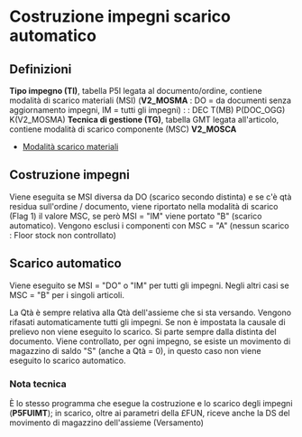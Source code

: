 # Costruzione impegni scarico automatico
## Definizioni
**Tipo impegno (TI)**, tabella P5I legata al documento/ordine, contiene modalità di scarico materiali (MSI) (**V2_MOSMA** :  DO = da documenti senza aggiornamento impegni, IM = tutti gli impegni)
 :  : DEC T(MB) P(DOC_OGG) K(V2_MOSMA)
**Tecnica di gestione (TG)**, tabella GMT legata all'articolo, contiene modalità di scarico componente (MSC) **V2_MOSCA**
- [Modalità scarico materiali](Sorgenti/OG/V2/MOSCA)

## Costruzione impegni
Viene eseguita se MSI diversa da DO (scarico secondo distinta) e se c'è qtà residua sull'ordine / documento, viene riportato nella modalità di scarico (Flag 1) il valore MSC, se però MSI = "IM" viene portato "B" (scarico automatico).
Vengono esclusi i componenti con MSC = "A" (nessun scarico :  Floor stock non controllato)

## Scarico automatico
Viene eseguito se MSI = "DO" o "IM" per tutti gli impegni. Negli altri casi se MSC = "B" per i singoli articoli.

La Qtà è sempre relativa alla Qtà dell'assieme che si sta versando. Vengono rifasati automaticamente tutti gli impegni.
Se non è impostata la causale di prelievo non viene eseguito lo scarico.
Si parte sempre dalla distinta del documento.
Viene controllato, per ogni impegno, se esiste un movimento di magazzino di saldo "S" (anche a Qtà = 0), in questo caso non viene eseguito lo scarico automatico.

### Nota tecnica
È lo stesso programma che esegue la costruzione e lo scarico degli impegni (**P5FUIMT**); in scarico, oltre ai parametri della £FUN, riceve anche la DS del movimento di magazzino dell'assieme (Versamento)
